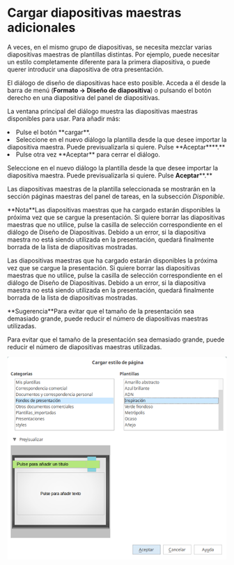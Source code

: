 
# Cargar diapositivas maestras adicionales

A veces, en el mismo grupo de diapositivas, se necesita mezclar varias diapositivas maestras de plantillas distintas. Por ejemplo, puede necesitar un estilo completamente diferente para la primera diapositiva, o puede querer introducir una diapositiva de otra presentación.

El diálogo de diseño de diapositivas hace esto posible. Acceda a él desde la barra de menú (**Formato → Diseño de diapositiva**) o pulsando el botón derecho en una diapositiva del panel de diapositivas.

La ventana principal del diálogo muestra las diapositivas maestras disponibles para usar. Para añadir más:

<li value="1">
Pulse el botón **cargar**.
</li>
<li>
Seleccione en el nuevo diálogo la plantilla desde la que desee importar la diapositiva maestra. Puede previsualizarla si quiere. Pulse **Aceptar****.**
</li>
<li>
Pulse otra vez **Aceptar** para cerrar el diálogo.
</li>

Seleccione en el nuevo diálogo la plantilla desde la que desee importar la diapositiva maestra. Puede previsualizarla si quiere. Pulse **Aceptar****.**

Las diapositivas maestras de la plantilla seleccionada se mostrarán en la sección páginas maestras del panel de tareas, en la subsección *Disponible*.
<td width="699" bgcolor="#94bd5e">**Nota**</td><td width="3646">Las diapositivas maestras que ha cargado estarán disponibles la próxima vez que se cargue la presentación. Si quiere borrar las diapositivas maestras que no utilice, pulse la casilla de selección correspondiente en el diálogo de Diseño de Diapositivas. Debido a un error, si la diapositiva maestra no está siendo utilizada en la presentación, quedará finalmente borrada de la lista de diapositivas mostradas.</td>

Las diapositivas maestras que ha cargado estarán disponibles la próxima vez que se cargue la presentación. Si quiere borrar las diapositivas maestras que no utilice, pulse la casilla de selección correspondiente en el diálogo de Diseño de Diapositivas. Debido a un error, si la diapositiva maestra no está siendo utilizada en la presentación, quedará finalmente borrada de la lista de diapositivas mostradas.
<td width="699" bgcolor="#83caff">**Sugerencia**</td><td width="3646">Para evitar que el tamaño de la presentación sea demasiado grande, puede reducir el número de diapositivas maestras utilizadas.</td>

Para evitar que el tamaño de la presentación sea demasiado grande, puede reducir el número de diapositivas maestras utilizadas.

![](https://raw.githubusercontent.com/catedu/libreOffice-la-suite-ofimatica-libre/master/img/Cargar_estilo_de_pagina_393.png)




